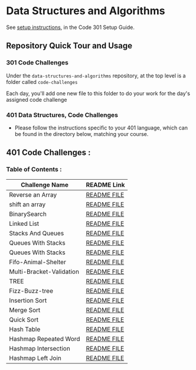 # Data Structures and Algorithms

See [setup instructions](https://codefellows.github.io/setup-guide/code-301/3-code-challenges), in the Code 301 Setup Guide.

## Repository Quick Tour and Usage

### 301 Code Challenges

Under the `data-structures-and-algorithms` repository, at the top level is a folder called `code-challenges`

Each day, you'll add one new file to this folder to do your work for the day's assigned code challenge


### 401 Data Structures, Code Challenges

* Please follow the instructions specific to your 401 language, which can be found in the directory below, matching your course.

## 401 Code Challenges : 

### Table of Contents :

Challenge Name    | README Link
------------------|------------------------------------------------------------------------------------------------------------
Reverse an Array  | [README FILE](https://github.com/yasmeenokh/data-structures-and-algorithms/blob/main/array-reverse/README.md)
shift an array    | [README FILE](https://github.com/yasmeenokh/data-structures-and-algorithms/blob/main/array-shift/README.md)
BinarySearch   | [README FILE](https://github.com/yasmeenokh/data-structures-and-algorithms/blob/main/BinarySearch/README.md)
Linked List   | [README FILE](https://github.com/yasmeenokh/data-structures-and-algorithms/tree/main/javascript/Data-Structures/linked-list)
Stacks And Queues   | [README FILE](https://github.com/yasmeenokh/data-structures-and-algorithms/blob/stack-and-queue/javascript/Data-Structures/stacksAndQueues/README.md)
Queues With Stacks   | [README FILE](https://github.com/yasmeenokh/data-structures-and-algorithms/blob/main/javascript/Data-Structures/queueWithStacks/README.md)
Queues With Stacks   | [README FILE](https://github.com/yasmeenokh/data-structures-and-algorithms/blob/main/javascript/Data-Structures/queueWithStacks/README.md)
Fifo-Animal-Shelter  | [README FILE](https://github.com/yasmeenokh/data-structures-and-algorithms/blob/main/javascript/Data-Structures/fifoAnimalShelter/README.md)
Multi-Bracket-Validation | [README FILE](https://github.com/yasmeenokh/data-structures-and-algorithms/blob/main/javascript/Data-Structures/multiBracketValidation/README.md)
TREE | [README FILE](https://github.com/yasmeenokh/data-structures-and-algorithms/blob/main/javascript/Data-Structures/tree/README.md)
Fizz-Buzz-tree | [README FILE](https://github.com/yasmeenokh/data-structures-and-algorithms/blob/main/javascript/Data-Structures/tree/fizzbuzz-tree/README.md)
Insertion Sort  | [README FILE](https://github.com/yasmeenokh/data-structures-and-algorithms/blob/main/javascript/Data-Structures/InsertionSort/README.md)
Merge Sort      | [README FILE](https://github.com/yasmeenokh/data-structures-and-algorithms/blob/main/javascript/Data-Structures/mergeSort/README.md)
Quick Sort      | [README FILE](https://github.com/yasmeenokh/data-structures-and-algorithms/blob/QuickSort/javascript/Data-Structures/QuickSort/README.md)
Hash Table      | [README FILE](https://github.com/yasmeenokh/data-structures-and-algorithms/blob/Hashtable/javascript/Data-Structures/Hashtable/README.md)
Hashmap Repeated Word      | [README FILE](https://github.com/yasmeenokh/data-structures-and-algorithms/blob/hashmap-repeated-word/javascript/Data-Structures/hashmap-repeated-word/README.md)
Hashmap Intersection     | [README FILE](https://github.com/yasmeenokh/data-structures-and-algorithms/blob/main/javascript/Data-Structures/hashmap-tree-intersection/README.md)
Hashmap Left Join     | [README FILE](https://github.com/yasmeenokh/data-structures-and-algorithms/blob/main/javascript/Data-Structures/hashmap-left-join/README.md)

